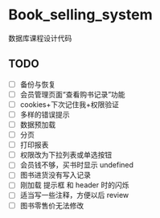 # Book_selling_system
数据库课程设计代码

## TODO

- [ ] 备份与恢复
- [ ] 会员管理页面“查看购书记录”功能
- [ ] cookies+下次记住我+权限验证
- [ ] 多样的错误提示
- [ ] 数据预加载
- [ ] 分页
- [ ] 打印报表
- [ ] 权限改为下拉列表或单选按钮
- [ ] 会员钱不够，买书时显示 undefined
- [ ] 图书进货没有写入记录
- [ ] 刚加载 提示框 和 header 时的闪烁
- [ ] 适当写一些注释，方便以后 review
- [ ] 图书零售价无法修改
